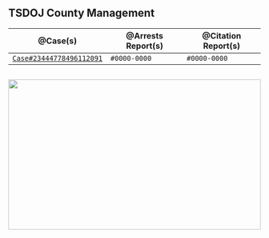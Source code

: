 ## TSDOJ County Management

@Case(s) | @Arrests Report(s) | @Citation Report(s)
--- | --- | ---
[`Case#23444778496112091`](../Case%444778496112091.md) | `#0000-0000` | `#0000-0000`

##

<img width="100%" height="300" src="https://cdn.discordapp.com/attachments/987509275968544768/1001254852380336270/99-997199_san-andreas-highway-patrol-ocrp-hd-png-download.png" />
